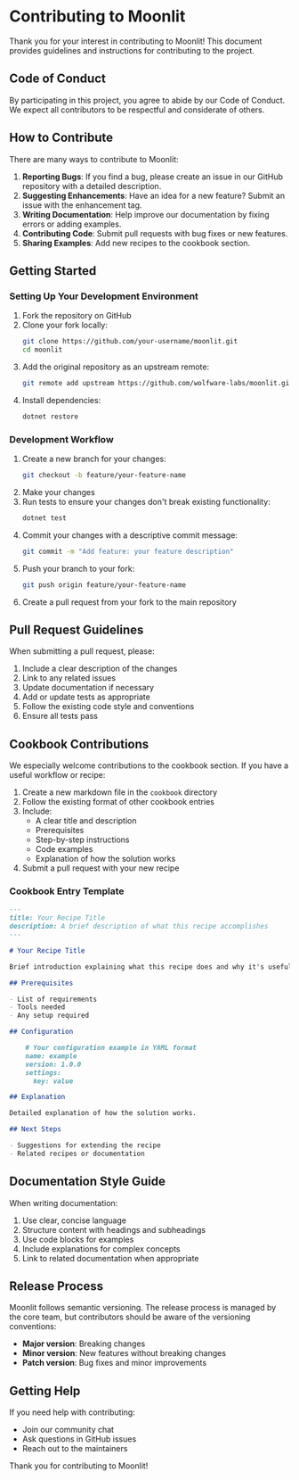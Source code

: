 # Contributing to Moonlit

Thank you for your interest in contributing to Moonlit! This document provides guidelines and instructions for contributing to the project.

## Code of Conduct

By participating in this project, you agree to abide by our Code of Conduct. We expect all contributors to be respectful and considerate of others.

## How to Contribute

There are many ways to contribute to Moonlit:

1. **Reporting Bugs**: If you find a bug, please create an issue in our GitHub repository with a detailed description.
2. **Suggesting Enhancements**: Have an idea for a new feature? Submit an issue with the enhancement tag.
3. **Writing Documentation**: Help improve our documentation by fixing errors or adding examples.
4. **Contributing Code**: Submit pull requests with bug fixes or new features.
5. **Sharing Examples**: Add new recipes to the cookbook section.

## Getting Started

### Setting Up Your Development Environment

1. Fork the repository on GitHub
2. Clone your fork locally:
   ```bash
   git clone https://github.com/your-username/moonlit.git
   cd moonlit
   ```
3. Add the original repository as an upstream remote:
   ```bash
   git remote add upstream https://github.com/wolfware-labs/moonlit.git
   ```
4. Install dependencies:
   ```bash
   dotnet restore
   ```

### Development Workflow

1. Create a new branch for your changes:
   ```bash
   git checkout -b feature/your-feature-name
   ```
2. Make your changes
3. Run tests to ensure your changes don't break existing functionality:
   ```bash
   dotnet test
   ```
4. Commit your changes with a descriptive commit message:
   ```bash
   git commit -m "Add feature: your feature description"
   ```
5. Push your branch to your fork:
   ```bash
   git push origin feature/your-feature-name
   ```
6. Create a pull request from your fork to the main repository

## Pull Request Guidelines

When submitting a pull request, please:

1. Include a clear description of the changes
2. Link to any related issues
3. Update documentation if necessary
4. Add or update tests as appropriate
5. Follow the existing code style and conventions
6. Ensure all tests pass

## Cookbook Contributions

We especially welcome contributions to the cookbook section. If you have a useful workflow or recipe:

1. Create a new markdown file in the `cookbook` directory
2. Follow the existing format of other cookbook entries
3. Include:
   - A clear title and description
   - Prerequisites
   - Step-by-step instructions
   - Code examples
   - Explanation of how the solution works
4. Submit a pull request with your new recipe

### Cookbook Entry Template

```markdown
---
title: Your Recipe Title
description: A brief description of what this recipe accomplishes
---

# Your Recipe Title

Brief introduction explaining what this recipe does and why it's useful.

## Prerequisites

- List of requirements
- Tools needed
- Any setup required

## Configuration

    # Your configuration example in YAML format
    name: example
    version: 1.0.0
    settings:
      key: value

## Explanation

Detailed explanation of how the solution works.

## Next Steps

- Suggestions for extending the recipe
- Related recipes or documentation
```

## Documentation Style Guide

When writing documentation:

1. Use clear, concise language
2. Structure content with headings and subheadings
3. Use code blocks for examples
4. Include explanations for complex concepts
5. Link to related documentation when appropriate

## Release Process

Moonlit follows semantic versioning. The release process is managed by the core team, but contributors should be aware of the versioning conventions:

- **Major version**: Breaking changes
- **Minor version**: New features without breaking changes
- **Patch version**: Bug fixes and minor improvements

## Getting Help

If you need help with contributing:

- Join our community chat
- Ask questions in GitHub issues
- Reach out to the maintainers

Thank you for contributing to Moonlit!
